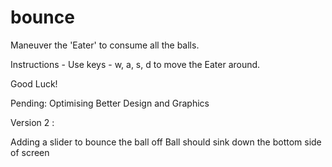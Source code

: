 # bounce
Maneuver the 'Eater' to consume all the balls.

Instructions - 
 Use keys - w, a, s, d to move the Eater around.
 
 Good Luck!


Pending: 
Optimising
Better Design and Graphics



Version 2 :

Adding a slider to bounce the ball off
Ball should sink down the bottom side of screen
